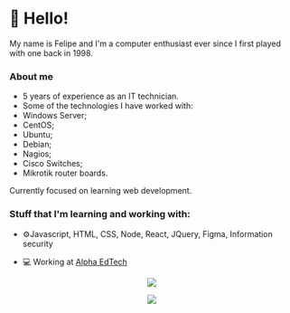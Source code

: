 # 🦆 Hello!

My name is Felipe and I'm a computer enthusiast ever since I first played with one back in 1998.

### About me
- 5 years of experience as an IT technician.
- Some of the technologies I have worked with:
- Windows Server;
- CentOS;
- Ubuntu;
- Debian;
- Nagios;  
- Cisco Switches;
- Mikrotik router boards.
  
  
Currently focused on learning web development.

### Stuff that I'm learning and working with:
- ⚙️Javascript, HTML, CSS, Node, React, JQuery, Figma, Information security

- 💻 Working at <a href="https://sejaalphaedtech.org.br">Alpha EdTech</a>



<p align="center">    <img src="https://github-readme-stats.vercel.app/api?username=felipe-seo&show_icons=true&theme=highcontrast" /> </p>

         

<p align="center">
<img src="https://user-images.githubusercontent.com/52228027/122183906-12a74100-ce62-11eb-8fa7-42055d233903.gif"/>
</p>
